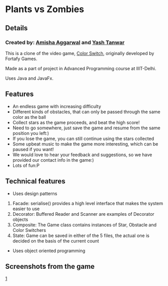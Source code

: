 # Plants vs Zombies
## Details
### Created by: [Amisha Aggarwal](https://github.com/amishaagg) and [Yash Tanwar](https://github.com/KingYashTanwar)
This is a clone of the video game, [Color Switch](https://colorswitch.co/), originally developed by Fortafy Games.

Made as a part of project in Advanced Programming course at IIIT-Delhi.

Uses Java and JavaFx.


## Features
* An endless game with increasing difficulty
* Different kinds of obstacles, that can only be passed through the same color as the ball
* Collect stars as the game proceeds, and beat the high score!
* Need to go somewhere, just save the game and resume from the same position you left:)
* If you lose the game, you can still continue using the stars collected
* Some upbeat music to make the game more interesting, which can be paused if you want!
* We would love to hear your feedback and suggestions, so we have provided our contact info in the game:)
* Lots of fun:P

## Technical features 
* Uses design patterns 
1. Facade: serialise() provides a high level interface that makes the system easier to use
2. Decorator: Buffered Reader and Scanner are examples of Decorator objects
3. Composite: The Game class contains instances of Star, Obstacle and Color Switchers
4. State: Game can be saved in either of the 5 files, the actual one is decided on the basis of the current count
* Uses object oriented programming

## Screenshots from the game
[1](https://github.com/amishaagg/Color-Switch/blob/main/assets/Screenshots%20of%20game/Screenshot%20(100).png?raw=true)
